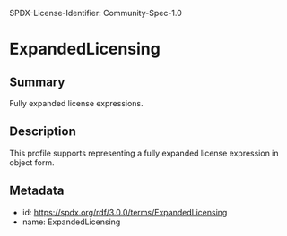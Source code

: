 SPDX-License-Identifier: Community-Spec-1.0

# ExpandedLicensing

## Summary

Fully expanded license expressions.

## Description

This profile supports representing a fully expanded license expression in
object form.

## Metadata

- id: https://spdx.org/rdf/3.0.0/terms/ExpandedLicensing
- name: ExpandedLicensing
